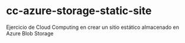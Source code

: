 # cc-azure-storage-static-site
Ejercicio de Cloud Computing en crear un sitio estático almacenado en Azure Blob Storage
